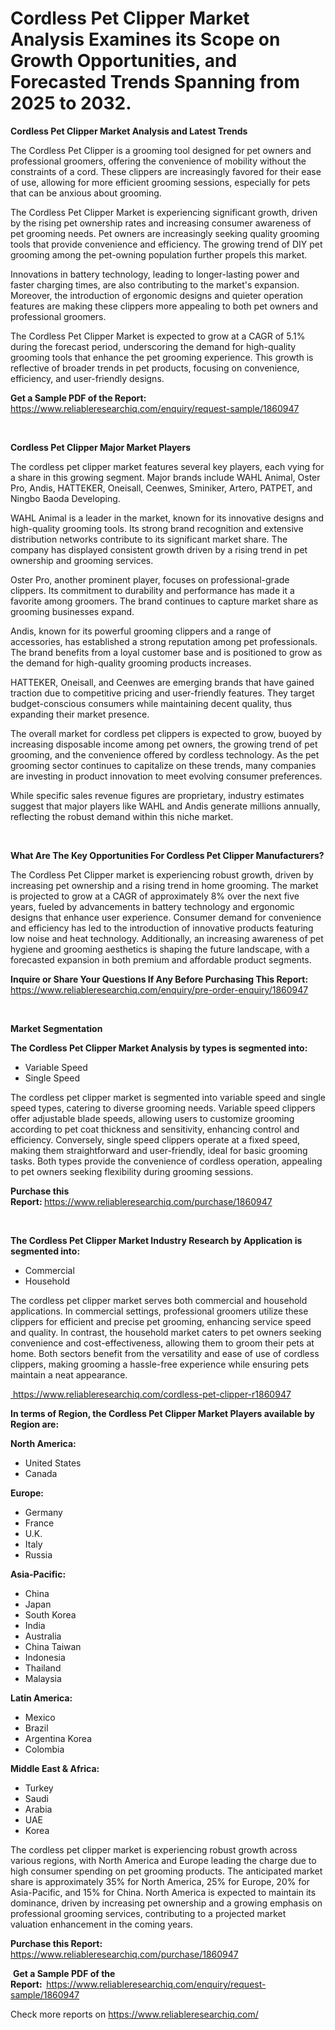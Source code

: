 <p><h1>Cordless Pet Clipper Market Analysis Examines its Scope on Growth Opportunities, and Forecasted Trends Spanning from 2025 to 2032.</h1></p><p><strong>Cordless Pet Clipper Market Analysis and Latest Trends</strong></p>
<p><p>The Cordless Pet Clipper is a grooming tool designed for pet owners and professional groomers, offering the convenience of mobility without the constraints of a cord. These clippers are increasingly favored for their ease of use, allowing for more efficient grooming sessions, especially for pets that can be anxious about grooming. </p><p>The Cordless Pet Clipper Market is experiencing significant growth, driven by the rising pet ownership rates and increasing consumer awareness of pet grooming needs. Pet owners are increasingly seeking quality grooming tools that provide convenience and efficiency. The growing trend of DIY pet grooming among the pet-owning population further propels this market. </p><p>Innovations in battery technology, leading to longer-lasting power and faster charging times, are also contributing to the market's expansion. Moreover, the introduction of ergonomic designs and quieter operation features are making these clippers more appealing to both pet owners and professional groomers.</p><p>The Cordless Pet Clipper Market is expected to grow at a CAGR of 5.1% during the forecast period, underscoring the demand for high-quality grooming tools that enhance the pet grooming experience. This growth is reflective of broader trends in pet products, focusing on convenience, efficiency, and user-friendly designs.</p></p>
<p><strong>Get a Sample PDF of the Report:&nbsp;</strong> <a href="https://www.reliableresearchiq.com/enquiry/request-sample/1860947?utm_campaign=2144&utm_medium=2&utm_source=Github&utm_content=ia&utm_term=09022025&utm_id=cordless-pet-clipper">https://www.reliableresearchiq.com/enquiry/request-sample/1860947</a></p>
<p>&nbsp;</p>
<p><strong>Cordless Pet Clipper Major Market Players</strong></p>
<p><p>The cordless pet clipper market features several key players, each vying for a share in this growing segment. Major brands include WAHL Animal, Oster Pro, Andis, HATTEKER, Oneisall, Ceenwes, Sminiker, Artero, PATPET, and Ningbo Baoda Developing. </p><p>WAHL Animal is a leader in the market, known for its innovative designs and high-quality grooming tools. Its strong brand recognition and extensive distribution networks contribute to its significant market share. The company has displayed consistent growth driven by a rising trend in pet ownership and grooming services.</p><p>Oster Pro, another prominent player, focuses on professional-grade clippers. Its commitment to durability and performance has made it a favorite among groomers. The brand continues to capture market share as grooming businesses expand. </p><p>Andis, known for its powerful grooming clippers and a range of accessories, has established a strong reputation among pet professionals. The brand benefits from a loyal customer base and is positioned to grow as the demand for high-quality grooming products increases.</p><p>HATTEKER, Oneisall, and Ceenwes are emerging brands that have gained traction due to competitive pricing and user-friendly features. They target budget-conscious consumers while maintaining decent quality, thus expanding their market presence.</p><p>The overall market for cordless pet clippers is expected to grow, buoyed by increasing disposable income among pet owners, the growing trend of pet grooming, and the convenience offered by cordless technology. As the pet grooming sector continues to capitalize on these trends, many companies are investing in product innovation to meet evolving consumer preferences.</p><p>While specific sales revenue figures are proprietary, industry estimates suggest that major players like WAHL and Andis generate millions annually, reflecting the robust demand within this niche market.</p></p>
<p>&nbsp;</p>
<p><strong>What Are The Key Opportunities For Cordless Pet Clipper Manufacturers?</strong></p>
<p><p>The Cordless Pet Clipper market is experiencing robust growth, driven by increasing pet ownership and a rising trend in home grooming. The market is projected to grow at a CAGR of approximately 8% over the next five years, fueled by advancements in battery technology and ergonomic designs that enhance user experience. Consumer demand for convenience and efficiency has led to the introduction of innovative products featuring low noise and heat technology. Additionally, an increasing awareness of pet hygiene and grooming aesthetics is shaping the future landscape, with a forecasted expansion in both premium and affordable product segments.</p></p>
<p><strong>Inquire or Share Your Questions If Any Before Purchasing This Report:</strong> <a href="https://www.reliableresearchiq.com/enquiry/pre-order-enquiry/1860947?utm_campaign=2144&utm_medium=2&utm_source=Github&utm_content=ia&utm_term=09022025&utm_id=cordless-pet-clipper">https://www.reliableresearchiq.com/enquiry/pre-order-enquiry/1860947</a></p>
<p>&nbsp;</p>
<p><strong>Market Segmentation</strong></p>
<p><strong>The Cordless Pet Clipper Market Analysis by types is segmented into:</strong></p>
<p><ul><li>Variable Speed</li><li>Single Speed</li></ul></p>
<p><p>The cordless pet clipper market is segmented into variable speed and single speed types, catering to diverse grooming needs. Variable speed clippers offer adjustable blade speeds, allowing users to customize grooming according to pet coat thickness and sensitivity, enhancing control and efficiency. Conversely, single speed clippers operate at a fixed speed, making them straightforward and user-friendly, ideal for basic grooming tasks. Both types provide the convenience of cordless operation, appealing to pet owners seeking flexibility during grooming sessions.</p></p>
<p><strong>Purchase this Report:&nbsp;</strong><a href="https://www.reliableresearchiq.com/purchase/1860947?utm_campaign=2144&utm_medium=2&utm_source=Github&utm_content=ia&utm_term=09022025&utm_id=cordless-pet-clipper">https://www.reliableresearchiq.com/purchase/1860947</a></p>
<p>&nbsp;</p>
<p><strong>The Cordless Pet Clipper Market Industry Research by Application is segmented into:</strong></p>
<p><ul><li>Commercial</li><li>Household</li></ul></p>
<p><p>The cordless pet clipper market serves both commercial and household applications. In commercial settings, professional groomers utilize these clippers for efficient and precise pet grooming, enhancing service speed and quality. In contrast, the household market caters to pet owners seeking convenience and cost-effectiveness, allowing them to groom their pets at home. Both sectors benefit from the versatility and ease of use of cordless clippers, making grooming a hassle-free experience while ensuring pets maintain a neat appearance.</p></p>
<p><a href="https://www.reliableresearchiq.com/cordless-pet-clipper-r1860947?utm_campaign=2144&utm_medium=2&utm_source=Github&utm_content=ia&utm_term=09022025&utm_id=cordless-pet-clipper">&nbsp;https://www.reliableresearchiq.com/cordless-pet-clipper-r1860947</a></p>
<p><strong>In terms of Region, the Cordless Pet Clipper Market Players available by Region are:</strong></p>
<p>
    <p> <strong> North America: </strong>
        <ul>
            <li>United States</li>
            <li>Canada</li>
        </ul>
        </p> 
    <p> <strong> Europe: </strong>
        <ul>
            <li>Germany</li>
            <li>France</li>
            <li>U.K.</li>
            <li>Italy</li>
            <li>Russia</li>
        </ul>
        </p> 
    <p> <strong> Asia-Pacific: </strong>
        <ul>
            <li>China</li>
            <li>Japan</li>
            <li>South Korea</li>
            <li>India</li>
            <li>Australia</li>
            <li>China Taiwan</li>
            <li>Indonesia</li>
            <li>Thailand</li>
            <li>Malaysia</li>
        </ul>
        </p> 
    <p> <strong> Latin America: </strong>
        <ul>
            <li>Mexico</li>
            <li>Brazil</li>
            <li>Argentina Korea</li>
            <li>Colombia</li>
        </ul>
        </p> 
    <p> <strong> Middle East & Africa: </strong>
        <ul>
            <li>Turkey</li>
            <li>Saudi</li>
            <li>Arabia</li>
            <li>UAE</li>
            <li>Korea</li>
        </ul>
    </p>
    </p>
<p><p>The cordless pet clipper market is experiencing robust growth across various regions, with North America and Europe leading the charge due to high consumer spending on pet grooming products. The anticipated market share is approximately 35% for North America, 25% for Europe, 20% for Asia-Pacific, and 15% for China. North America is expected to maintain its dominance, driven by increasing pet ownership and a growing emphasis on professional grooming services, contributing to a projected market valuation enhancement in the coming years.</p></p>
<p><strong>Purchase this Report: </strong><a href="https://www.reliableresearchiq.com/purchase/1860947?utm_campaign=2144&utm_medium=2&utm_source=Github&utm_content=ia&utm_term=09022025&utm_id=cordless-pet-clipper">https://www.reliableresearchiq.com/purchase/1860947</a></p>
<p>&nbsp;<strong>Get a Sample PDF of the Report:&nbsp;&nbsp;</strong><a href="https://www.reliableresearchiq.com/enquiry/request-sample/1860947?utm_campaign=2144&utm_medium=2&utm_source=Github&utm_content=ia&utm_term=09022025&utm_id=cordless-pet-clipper">https://www.reliableresearchiq.com/enquiry/request-sample/1860947</a></p>
<p><strong></strong></p>
<p>Check more reports on <a href="https://www.reliableresearchiq.com/?utm_campaign=2144&utm_medium=2&utm_source=Github&utm_content=ia&utm_term=09022025&utm_id=cordless-pet-clipper">https://www.reliableresearchiq.com/</a></p>
